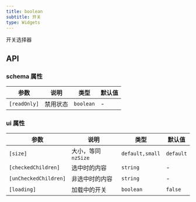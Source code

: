 ```yaml
---
title: boolean
subtitle: 开关
type: Widgets
---
```


开关选择器

## API

### schema 属性

| 参数         | 说明     | 类型      | 默认值 |
| ------------ | -------- | --------- | ------ |
| `[readOnly]` | 禁用状态 | `boolean` | -      |

### ui 属性

| 参数                  | 说明                | 类型            | 默认值    |
| --------------------- | ------------------- | --------------- | --------- |
| `[size]`              | 大小，等同 `nzSize` | `default,small` | `default` |
| `[checkedChildren]`   | 选中时的内容        | `string`        | -         |
| `[unCheckedChildren]` | 非选中时的内容      | `string`        | -         |
| `[loading]` | 加载中的开关 | `boolean` | `false` |
